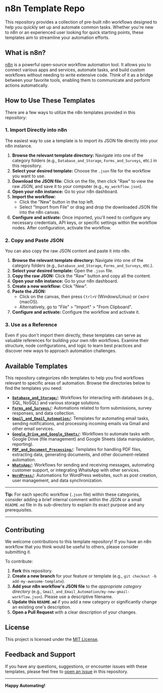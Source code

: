 # n8n Template Repo
This repository provides a collection of pre-built n8n workflows designed to help you quickly set up and automate common tasks. Whether you're new to n8n or an experienced user looking for quick starting points, these templates aim to streamline your automation efforts.

## What is n8n?

[n8n](https://n8n.io/) is a powerful open-source workflow automation tool. It allows you to connect various apps and services, automate tasks, and build custom workflows without needing to write extensive code. Think of it as a bridge between your favorite tools, enabling them to communicate and perform actions automatically.

## How to Use These Templates

There are a few ways to utilize the n8n templates provided in this repository:

### 1. Import Directly into n8n

The easiest way to use a template is to import its JSON file directly into your n8n instance.

1.  **Browse the relevant template directory:** Navigate into one of the category folders (e.g., `Database_and_Storage`, `Forms_and_Surveys`, etc.) in this repository.
2.  **Select your desired template:** Choose the `.json` file for the workflow you want to use.
3.  **Download the JSON file:** Click on the file, then click "Raw" to view the raw JSON, and save it to your computer (e.g., `my_workflow.json`).
4.  **Open your n8n instance:** Go to your n8n dashboard.
5.  **Import the workflow:**
    * Click the "New" button in the top left.
    * Select "Import from File" or drag and drop the downloaded JSON file into the n8n canvas.
6.  **Configure and activate:** Once imported, you'll need to configure any necessary credentials, API keys, or specific settings within the workflow nodes. After configuration, activate the workflow.

### 2. Copy and Paste JSON

You can also copy the raw JSON content and paste it into n8n.

1.  **Browse the relevant template directory:** Navigate into one of the category folders (e.g., `Database_and_Storage`, `Forms_and_Surveys`, etc.).
2.  **Select your desired template:** Open the `.json` file.
3.  **Copy the raw JSON:** Click the "Raw" button and copy all the content.
4.  **Open your n8n instance:** Go to your n8n dashboard.
5.  **Create a new workflow:** Click "New".
6.  **Paste the JSON:**
    * Click on the canvas, then press `Ctrl+V` (Windows/Linux) or `Cmd+V` (macOS).
    * Alternatively, go to "File" > "Import" > "From Clipboard".
7.  **Configure and activate:** Configure the workflow and activate it.

### 3. Use as a Reference

Even if you don't import them directly, these templates can serve as valuable references for building your own n8n workflows. Examine their structure, node configurations, and logic to learn best practices and discover new ways to approach automation challenges.

## Available Templates

This repository categorizes n8n templates to help you find workflows relevant to specific areas of automation. Browse the directories below to find the templates you need:

* **[`Database_and_Storage/`](./Database_and_Storage)**: Workflows for interacting with databases (e.g., SQL, NoSQL) and various storage solutions.
* **[`Forms_and_Surveys/`](./Forms_and_Surveys)**: Automations related to form submissions, survey responses, and data collection.
* **[`Gmail_and_Email_Automation/`](./Gmail_and_Email_Automation)**: Templates for automating email tasks, sending notifications, and processing incoming emails via Gmail and other email services.
* **[`Google_Drive_and_Google_Sheets/`](./Google_Drive_and_Google_Sheets)**: Workflows to automate tasks with Google Drive (file management) and Google Sheets (data manipulation, reporting).
* **[`PDF_and_Document_Processing/`](./PDF_and_Document_Processing)**: Templates for handling PDF files, extracting data, generating documents, and other document-related automation.
* **[`WhatsApp/`](./WhatsApp)**: Workflows for sending and receiving messages, automating customer support, or integrating WhatsApp with other services.
* **[`WordPress/`](./WordPress)**: Automations for WordPress websites, such as post creation, user management, and data synchronization.

---

**Tip:** For each specific workflow (`.json` file) within these categories, consider adding a brief internal comment within the JSON or a small `README.md` file in its sub-directory to explain its exact purpose and any prerequisites.

---

## Contributing

We welcome contributions to this template repository! If you have an n8n workflow that you think would be useful to others, please consider submitting it.

To contribute:

1.  **Fork** this repository.
2.  **Create a new branch** for your feature or template (e.g., `git checkout -b add-my-awesome-template`).
3.  **Add your n8n workflow's JSON file** to the *appropriate category directory* (e.g., `Gmail_and_Email_Automation/my-new-gmail-workflow.json`). Please use a descriptive filename.
4.  **Update this `README.md`** if you add a new category or significantly change an existing one's description.
5.  **Open a Pull Request** with a clear description of your changes.

## License

This project is licensed under the [MIT License](LICENSE).

## Feedback and Support

If you have any questions, suggestions, or encounter issues with these templates, please feel free to [open an issue](https://github.com/YOUR_USERNAME/n8n-template-repo/issues) in this repository.

---

**Happy Automating!**
